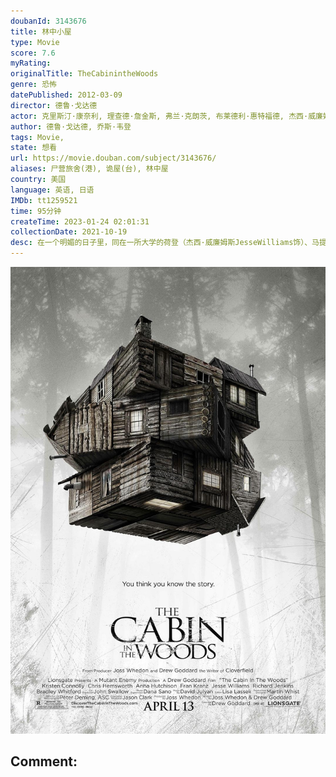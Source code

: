```yaml
---
doubanId: 3143676
title: 林中小屋
type: Movie
score: 7.6
myRating: 
originalTitle: TheCabinintheWoods
genre: 恐怖
datePublished: 2012-03-09
director: 德鲁·戈达德
actor: 克里斯汀·康奈利, 理查德·詹金斯, 弗兰·克朗茨, 布莱德利·惠特福德, 杰西·威廉姆斯, 克里斯·海姆斯沃斯, 安娜·哈彻森, 西格妮·韦弗, 艾米·阿克, 布莱恩·, 帕特里克·萨邦圭, 泰瑞·诺塔里, undefined, 希瑟·多克森, 祖蒂·弗兰, 丹·佩恩
author: 德鲁·戈达德, 乔斯·韦登
tags: Movie, 
state: 想看
url: https://movie.douban.com/subject/3143676/
aliases: 尸营旅舍(港), 诡屋(台), 林中屋
country: 美国
language: 英语, 日语
IMDb: tt1259521
time: 95分钟
createTime: 2023-01-24 02:01:31
collectionDate: 2021-10-19
desc: 在一个明媚的日子里，同在一所大学的荷登（杰西·威廉姆斯JesseWilliams饰）、马提（弗兰·克朗茨FranKranz饰）、茱尔丝（安娜·哈彻森AnnaHutchison饰）、戴...
---
```


![image](assets/p1323381020.jpg)

Comment: 
---

